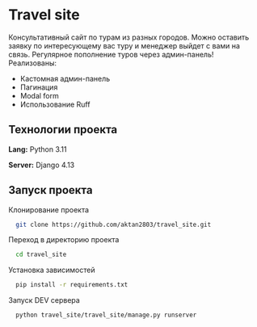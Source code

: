 # Travel site

Консультативный сайт по турам из разных городов.
Можно оставить заявку по интересующему вас туру и менеджер выйдет с вами на связь.
Регулярное пополнение туров через админ-панель!
Реализованы:
- Кастомная админ-панель
- Пагинация
- Modal form
- Использование Ruff

## Технологии проекта

**Lang:** Python 3.11

**Server:** Django 4.13


## Запуск проекта

Клонирование проекта

```bash
  git clone https://github.com/aktan2803/travel_site.git
```

Переход в директорию проекта

```bash
  cd travel_site
```

Установка зависимостей

```bash
  pip install -r requirements.txt
```

Запуск DEV сервера

```bash
  python travel_site/travel_site/manage.py runserver
```
